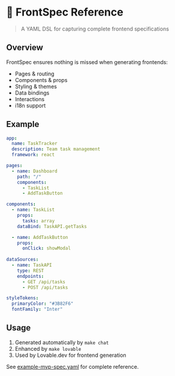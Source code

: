 # 🎨 FrontSpec Reference

> A YAML DSL for capturing complete frontend specifications

## Overview

FrontSpec ensures nothing is missed when generating frontends:
- Pages & routing
- Components & props  
- Styling & themes
- Data bindings
- Interactions
- i18n support

## Example

```yaml
app:
  name: TaskTracker
  description: Team task management
  framework: react

pages:
  - name: Dashboard
    path: "/"
    components:
      - TaskList
      - AddTaskButton

components:
  - name: TaskList
    props:
      tasks: array
    dataBind: TaskAPI.getTasks

  - name: AddTaskButton
    props:
      onClick: showModal
    
dataSources:
  - name: TaskAPI
    type: REST
    endpoints:
      - GET /api/tasks
      - POST /api/tasks

styleTokens:
  primaryColor: "#3B82F6"
  fontFamily: "Inter"
```

## Usage

1. Generated automatically by `make chat`
2. Enhanced by `make lovable` 
3. Used by Lovable.dev for frontend generation

See [example-mvp-spec.yaml](example-mvp-spec.yaml) for complete reference.